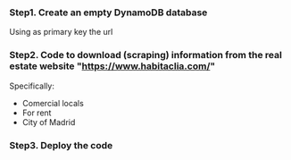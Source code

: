 ### Step1. Create an empty DynamoDB database
Using as primary key the url
### Step2. Code to download (scraping) information from the real estate website "https://www.habitaclia.com/"
Specifically:
- Comercial locals
- For rent
- City of Madrid
### Step3. Deploy the code
